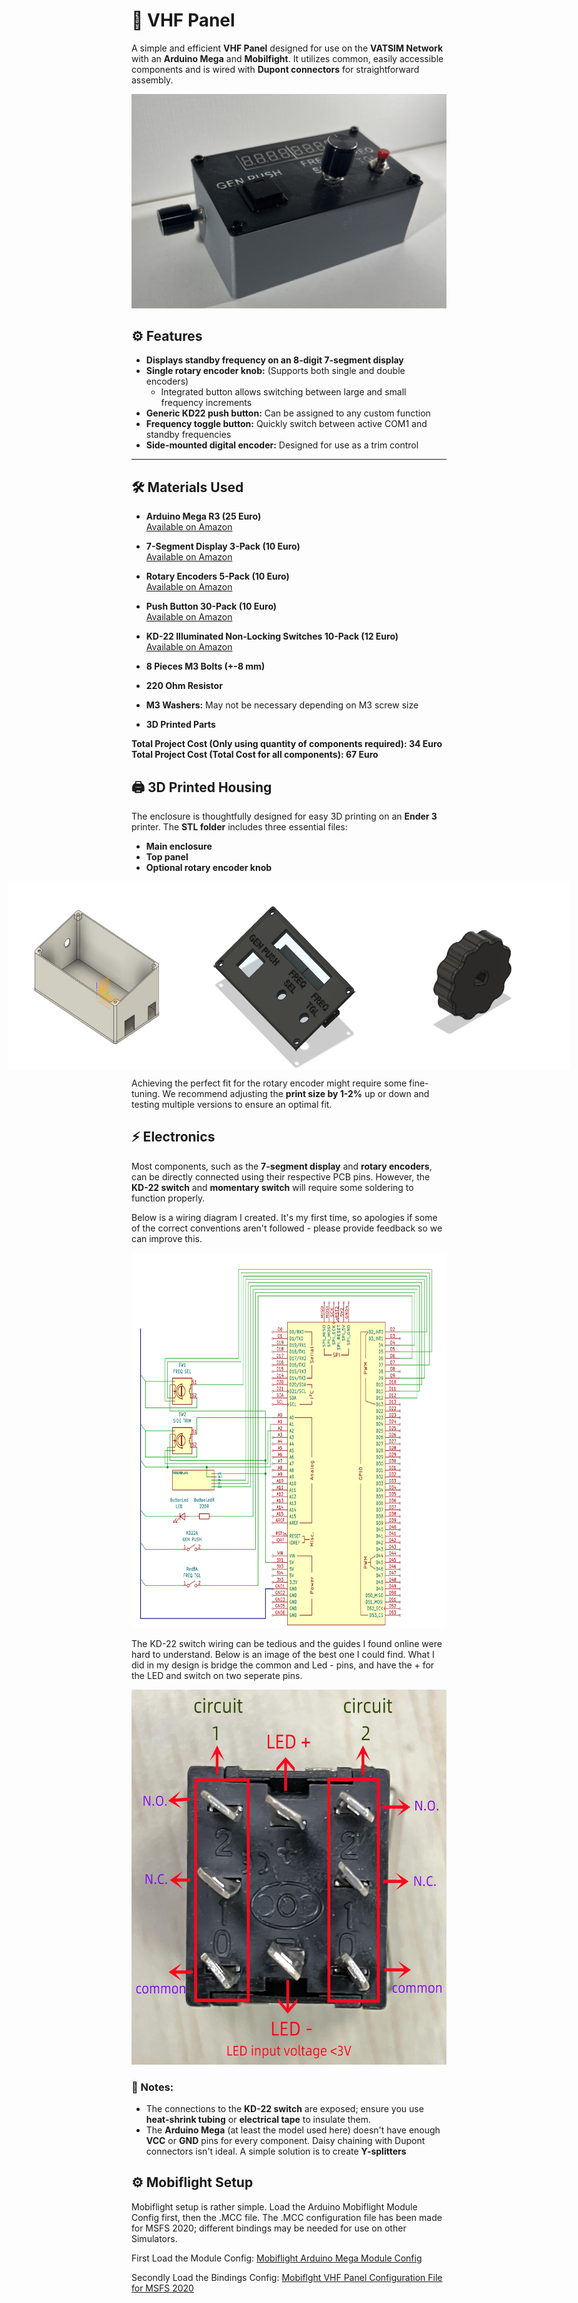 # 📡 VHF Panel
A simple and efficient **VHF Panel** designed for use on the **VATSIM Network** with an **Arduino Mega** and **Mobilfight**. It utilizes common, easily accessible components and is wired with **Dupont connectors** for straightforward assembly.

![VHF Panel Image](images/main.jpeg)

## ⚙️ Features  
- **Displays standby frequency on an 8-digit 7-segment display**
- **Single rotary encoder knob:** (Supports both single and double encoders)
  - Integrated button allows switching between large and small frequency increments
- **Generic KD22 push button:** Can be assigned to any custom function
- **Frequency toggle button:** Quickly switch between active COM1 and standby frequencies
- **Side-mounted digital encoder:** Designed for use as a trim control

---

## 🛠️ Materials Used

- **Arduino Mega R3 (25 Euro)**  
  [Available on Amazon](https://www.amazon.de/-/en/dp/B09F9VJBZX?_encoding=UTF8&psc=1)

- **7-Segment Display 3-Pack (10 Euro)**  
  [Available on Amazon](https://www.amazon.de/-/en/AZDelivery-MAX7219-TM1637-Compatible-Raspberry/dp/B07Z7RHD2J)

- **Rotary Encoders 5-Pack (10 Euro)**  
  [Available on Amazon](https://www.amazon.de/-/en/KY-040-Encoder-Automotive-Electronics-Multimedia/dp/B09726Y8RB)

- **Push Button 30-Pack (10 Euro)**  
  [Available on Amazon](https://www.amazon.de/-/en/RUNCCI-YUN-Pieces-Momentary-Button-Railway/dp/B08P4DD2BP)

- **KD-22 Illuminated Non-Locking Switches 10-Pack (12 Euro)**  
  [Available on Amazon](https://www.amazon.com/Locking-Button-Switch-19x19mm-Illuminated/dp/B07CXN14QV?th=1)

- **8 Pieces M3 Bolts (+-8 mm)**
- **220 Ohm Resistor**
- **M3 Washers:** May not be necessary depending on M3 screw size
- **3D Printed Parts**

**Total Project Cost (Only using quantity of components required): 34 Euro**  
**Total Project Cost (Total Cost for all components): 67 Euro**


## 🖨️ 3D Printed Housing
The enclosure is thoughtfully designed for easy 3D printing on an **Ender 3** printer. The **STL folder** includes three essential files:
- **Main enclosure**
- **Top panel**
- **Optional rotary encoder knob**

<div style="display: flex; justify-content: center;">
  <img src="images/Enclosure.png" alt="Enclosure" width="300" height="300">
  <img src="images/Top panel.png" alt="Top Panel" width="300" height="300">
  <img src="images/knob.png" alt="Rotary Knob" width="300" height="300">
</div>

Achieving the perfect fit for the rotary encoder might require some fine-tuning. We recommend adjusting the **print size by 1-2%** up or down and testing multiple versions to ensure an optimal fit.



## ⚡ Electronics
Most components, such as the **7-segment display** and **rotary encoders**, can be directly connected using their respective PCB pins. However, the **KD-22 switch** and **momentary switch** will require some soldering to function properly.


Below is a wiring diagram I created. It's my first time, so apologies if some of the correct conventions aren't followed - please provide feedback so we can improve this.


<img src="images/wiring diagram.png" alt="" width="600" height="600">

The KD-22 switch wiring can be tedious and the guides I found online were hard to understand. Below is an image of the best one I could find. What I did in my design is bridge the common and Led - pins, and have the + for the LED and switch on two seperate pins.


<img src="images/kd22diagram.jpg" alt="" width="600" height="600">

### 📌 Notes:
- The connections to the **KD-22 switch** are exposed; ensure you use **heat-shrink tubing** or **electrical tape** to insulate them.
- The **Arduino Mega** (at least the model used here) doesn't have enough **VCC** or **GND** pins for every component. Daisy chaining with Dupont connectors isn't ideal. A simple solution is to create **Y-splitters**



## ⚙️ Mobiflight Setup

Mobiflight setup is rather simple. Load the Arduino Mobiflight Module Config first, then the .MCC file. The .MCC configuration file has been made for MSFS 2020; different bindings may be needed for use on other Simulators. 

First Load the Module Config:   [Mobiflight Arduino Mega Module Config](https://github.com/MWelding/VHFPanel/blob/main/Arduino%20mega%20Mobiflight%20Module%20Config.mfmc)


Secondly Load the Bindings Config: [Mobiflght VHF Panel Configuration File for MSFS 2020](https://github.com/MWelding/VHFPanel/blob/main/VHF%20Panel%20MB%20Config.mcc)



